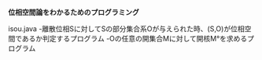 **位相空間論をわかるためのプログラミング**

isou.java
-離散位相Sに対してSの部分集合系Oが与えられた時、(S,O)が位相空間であるか判定するプログラム
-Oの任意の開集合Mに対して開核M°を求めるプログラム
